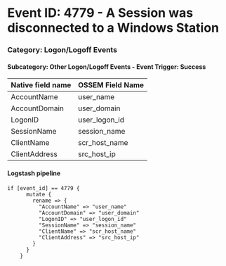 # Event ID: 4779 - A Session was disconnected to a Windows Station
### Category: Logon/Logoff Events
#### Subcategory: Other Logon/Logoff Events - Event Trigger: Success

|Native field name            |OSSEM Field Name                   |
|:----------------------------|:----------------------------------|
| AccountName                 | user_name                         |
| AccountDomain               | user_domain                       |  
| LogonID                     | user_logon_id                     |
| SessionName                 | session_name                      |
| ClientName                  | scr_host_name                     |
| ClientAddress               | src_host_ip                       |

#### Logstash pipeline

```
if [event_id] == 4779 {
      mutate {
        rename => {
          "AccountName" => "user_name"
          "AccountDomain" => "user_domain"
          "LogonID" => "user_logon_id"
          "SessionName" => "session_name"
          "ClientName" => "scr_host_name"
          "ClientAddress" => "src_host_ip"
        }
      }
    }
```